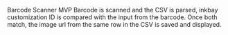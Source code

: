 Barcode Scanner MVP
Barcode is scanned and the CSV is parsed, inkbay customization ID is compared with the input from the barcode. Once both match, the image url from the same row in the CSV is saved and displayed.

